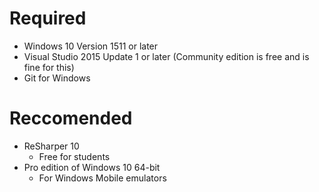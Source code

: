 # Required
* Windows 10 Version 1511 or later
* Visual Studio 2015 Update 1 or later (Community edition is free and is fine for this)
* Git for Windows

# Reccomended
* ReSharper 10
    * Free for students
* Pro edition of Windows 10 64-bit
    * For Windows Mobile emulators
